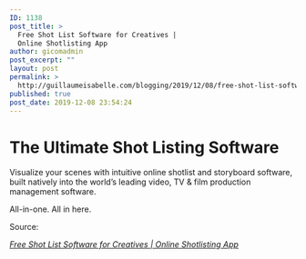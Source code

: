 ```yaml
---
ID: 1138
post_title: >
  Free Shot List Software for Creatives |
  Online Shotlisting App
author: gicomadmin
post_excerpt: ""
layout: post
permalink: >
  http://guillaumeisabelle.com/blogging/2019/12/08/free-shot-list-software-for-creatives-online-shotlisting-app/
published: true
post_date: 2019-12-08 23:54:24
---
```

<h1 data-css="tve-u-164a19bd7cb">
  <strong>The Ultimate Shot Listing Software</strong>
</h1>

<p data-css="tve-u-164a1c11ef5">
  Visualize your scenes with intuitive online shotlist and storyboard software, built natively into the world’s leading video, TV & film production management software.
</p>

<p data-css="tve-u-164a19bd7ca">
  All-in-one. All in here.
</p> Source: 

*[Free Shot List Software for Creatives | Online Shotlisting App][1]*

 [1]: https://www.studiobinder.com/shot-list-storyboard/